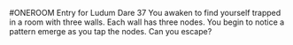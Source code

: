 #ONEROOM
Entry for Ludum Dare 37
	You awaken to find yourself trapped in a room with three walls. Each wall has three nodes. You begin to notice a pattern emerge as you tap the nodes. Can you escape?